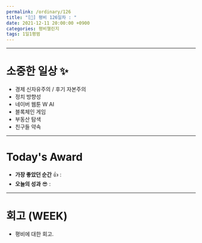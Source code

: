 ```yaml
---
permalink: /ordinary/126
title: "[🙏] 평비 126일차 : "
date: 2021-12-11 20:00:00 +0900
categories: 평비챌린지
tags: 1일1평범
---
```


---
# 소중한 일상 ✨
- 경제 신자유주의 / 후기 자본주의
- 정치 방향성
- 네이버 웹툰 W AI
- 블록체인 게임
- 부동산 탐색
- 친구들 약속

---
# Today's Award
- **가장 좋았던 순간** 👍 : 
- **오늘의 성과** 😎 : 

---
# 회고 (WEEK)
- 평비에 대한 회고.